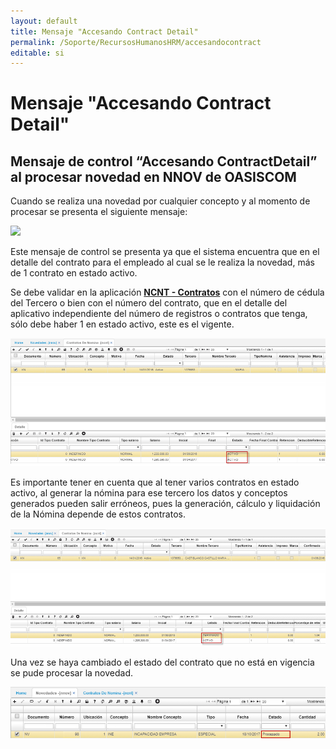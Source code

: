 ```yaml
---
layout: default
title: Mensaje "Accesando Contract Detail"
permalink: /Soporte/RecursosHumanosHRM/accesandocontract
editable: si
---
```

# Mensaje "Accesando Contract Detail"  

## Mensaje de control “Accesando ContractDetail” al procesar novedad en NNOV de OASISCOM  

Cuando se realiza una novedad por cualquier concepto y al momento de procesar se presenta el siguiente mensaje:  

![](accesando.png)  

Este mensaje de control se presenta ya que el sistema encuentra que en el detalle del contrato para el empleado al cual se le realiza la novedad, más de 1 contrato en estado activo.  

Se debe validar en la aplicación [**NCNT - Contratos**](http://docs.oasiscom.com/Operacion/hrm/nomina/nbasica/ncnt) con el número de cédula del Tercero o bien con el número del contrato, que en el detalle del aplicativo independiente del número de registros o contratos que tenga, sólo debe haber 1 en estado activo, este es el vigente.  

![](ncnt1.png)  

Es importante tener en cuenta que al tener varios contratos en estado activo, al generar la nómina para ese tercero los datos y conceptos generados pueden salir erróneos, pues la generación, cálculo y liquidación de la Nómina depende de estos contratos.  

![](ncnt2.png)  

Una vez se haya cambiado el estado del contrato que no está en vigencia se pude procesar la novedad.  

![](ncnt3.png)  


